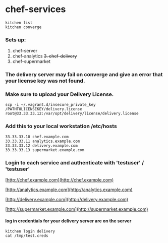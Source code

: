 # chef-services

```
kitchen list
kitchen converge
```
### Sets up:

1. chef-server
2. chef-analytics
~~3. chef-delivery~~
4. chef-supermarket

### The delivery server may fail on converge and give an error that your license key was not found.
### Make sure to upload your Delivery License.
```
scp -i ~/.vagrant.d/insecure_private_key /PATHTOLICENSEKEY/delivery.license root@33.33.33.12:/var/opt/delivery/license/delivery.license
```

### Add this to your local workstation /etc/hosts

```
33.33.33.10 chef.example.com
33.33.33.11 analytics.example.com
33.33.33.12 delivery.example.com
33.33.33.13 supermarket.example.com
```

### Login to each service and authenticate with 'testuser' / 'testuser'

[http://chef.example.com](http://chef.example.com)

[http://analytics.example.com](http://analytics.example.com)

[http://delivery.example.com](http://delivery.example.com)

[http://supermarket.example.com](http://supermarket.example.com)

#### log in credentials for your delivery server are on the server
```
kitchen login delivery
cat /tmp/test.creds
```
